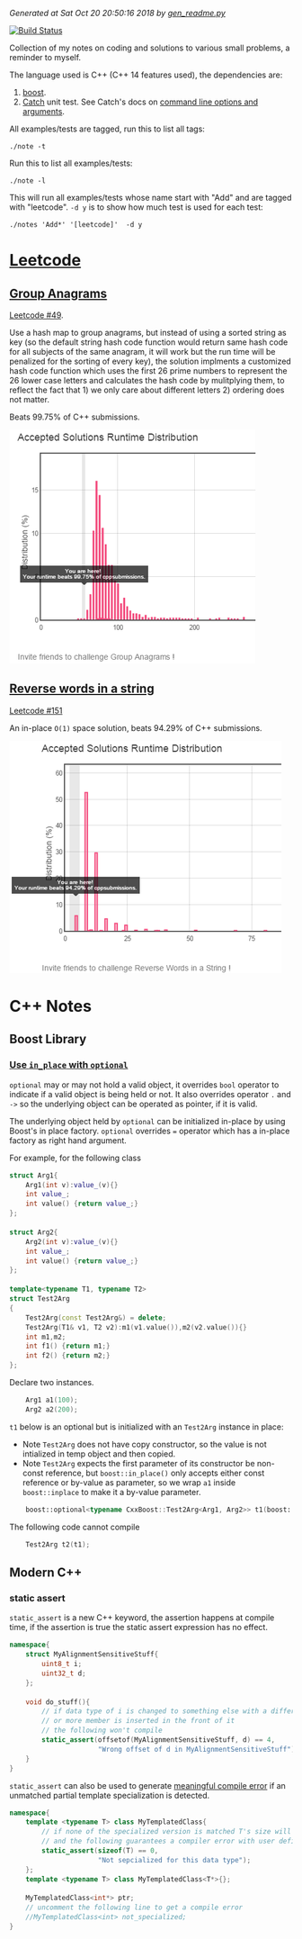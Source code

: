 *Generated at Sat Oct 20 20:50:16 2018 by [gen_readme.py](gen_readme.py)*

[![Build Status](https://travis-ci.org/murphytalk/coding_notes.svg?branch=master)](https://travis-ci.org/murphytalk/coding_notes)

Collection of my notes on coding and solutions to various small problems, a reminder to myself.

The language used is C++ (C++ 14 features used), the dependencies are:

 1. [boost](http://www.boost.org/).
 1. [Catch](https://github.com/philsquared/Catch) unit test. See Catch's docs on [command line options and arguments](https://github.com/philsquared/Catch/blob/master/docs/command-line.md).

All examples/tests are tagged, run this to list all tags:

```
./note -t 
```
Run this to list all examples/tests:

```
./note -l
```
This will run all examples/tests whose name start with "Add" and are tagged with "leetcode". `-d y` is to show how much test is used for each test:

```
./notes 'Add*' '[leetcode]'  -d y
```

# [Leetcode](https://leetcode.com/)
## [Group Anagrams](src/leetcode/group_anagrams.cpp#L15)

[Leetcode #49](https://leetcode.com/problems/anagrams/).

Use a hash map to group anagrams, but instead of using a sorted string as key (so the default string hash code function would return same hash code for all subjects of the same anagram, it will work but the run time will be penalized for the sorting of every key), the solution implments a customized hash code function which uses the first 26 prime numbers to represent the 26 lower case letters and calculates the hash code by mulitplying them, to reflect the fact that 1) we only care about different letters 2) ordering does not matter.

Beats 99.75% of C++ submissions.

 ![Screenshot](img/leetcode/Anagrams.PNG)

## [Reverse words in a string](src/leetcode/reverse_words.cpp#L12)

[Leetcode #151](https://leetcode.com/problems/reverse-words-in-a-string/)

An in-place `O(1)` space solution, beats 94.29% of C++ submissions.

 ![Screenshot](img/leetcode/RevserseWordsInString.PNG)
# C++ Notes
## Boost Library
### [Use `in_place` with `optional`](src/c++notes/boost.cpp#L17)

`optional` may or may not hold a valid object, it overrides `bool` operator to indicate if a valid object is being held or not. 
It also overrides operator `.` and `->` so the underlying object can be operated as pointer, if it is valid.

The underlying object held by `optional` can be initialized in-place by using Boost's in place factory. 
`optional` overrides `=` operator which has a in-place factory as right hand argument.

For example, for the following class

```c++
struct Arg1{
    Arg1(int v):value_(v){}
    int value_;
    int value() {return value_;}
};

struct Arg2{
    Arg2(int v):value_(v){}
    int value_;
    int value() {return value_;}
};

template<typename T1, typename T2>
struct Test2Arg
{
    Test2Arg(const Test2Arg&) = delete;
    Test2Arg(T1& v1, T2 v2):m1(v1.value()),m2(v2.value()){}
    int m1,m2;
    int f1() {return m1;}
    int f2() {return m2;}
};
```

Declare two instances.

```c++
    Arg1 a1(100);
    Arg2 a2(200);
```
`t1` below is an optional but is initialized with an `Test2Arg` instance in place:
- Note `Test2Arg` does not have copy constructor, so the value is not intialized in temp object and then copied.
- Note `Test2Arg` expects the first parameter of its constructor be non-const reference, but `boost::in_place()` only accepts either const reference
  or by-value as parameter, so we wrap `a1` inside `boost::inplace` to make it a by-value parameter.
```c++
    boost::optional<typename CxxBoost::Test2Arg<Arg1, Arg2>> t1(boost::in_place(boost::ref(a1), a2));
```
The following code cannot compile
```c++
    Test2Arg t2(t1);
```
## Modern C++
### static assert

 `static_assert` is a new C++ keyword, the assertion happens at compile time, if the assertion is true the static assert expression has no effect.

```c++
namespace{
    struct MyAlignmentSensitiveStuff{
        uint8_t i;
        uint32_t d;
    };

    void do_stuff(){
        // if data type of i is changed to something else with a different size,
        // or more member is inserted in the front of it
        // the following won't compile
        static_assert(offsetof(MyAlignmentSensitiveStuff, d) == 4,
                      "Wrong offset of d in MyAlignmentSensitiveStuff");
    }
}
```
  `static_assert` can also be used to generate [meaningful compile error](src/c++notes/modern-c++/cxx11.cpp#L32) if an unmatched partial template specialization is detected.
```c++
namespace{
    template <typename T> class MyTemplatedClass{
        // if none of the specialized version is matched T's size will be zero
        // and the following guarantees a compiler error with user defined error message
        static_assert(sizeof(T) == 0,
                      "Not sepcialized for this data type");
    };
    template <typename T> class MyTemplatedClass<T*>{};

    MyTemplatedClass<int*> ptr;
    // uncomment the following line to get a compile error
    //MyTemplatedClass<int> not_specialized;
}
```
